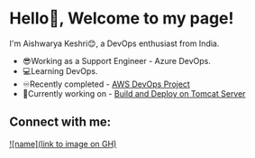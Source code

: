 # Hello👋, Welcome to my page!
I'm Aishwarya Keshri😊, a DevOps enthusiast from India.

* 😎Working as a Support Engineer - Azure DevOps.
* 💻Learning DevOps.
* ♾Recently completed - [AWS DevOps Project](https://github.com/Aishwarya-Portfolio/AWSDevOpsProject)
* 🤩Currently working on - [Build and Deploy on Tomcat Server](https://github.com/Aishwarya-Portfolio/webdeploy_project)

## Connect with me:
[![name](link to image on GH)](https://www.linkedin.com/in/aishwarya-keshri-93b24314a/)
